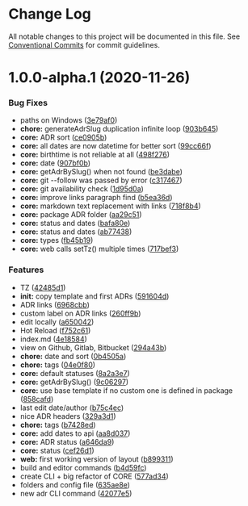 # Change Log

All notable changes to this project will be documented in this file.
See [Conventional Commits](https://conventionalcommits.org) for commit guidelines.

# 1.0.0-alpha.1 (2020-11-26)


### Bug Fixes

* paths on Windows ([3e79af0](https://github.com/thomvaill/log4brains/commit/3e79af0b48f0a4cfa1c0709e3405e96ffb1ad92d))
* **chore:** generateAdrSlug duplication infinite loop ([903b645](https://github.com/thomvaill/log4brains/commit/903b645e53824c7e19c757bf9aefd86ea32fd841))
* **core:** ADR sort ([ce0905b](https://github.com/thomvaill/log4brains/commit/ce0905bc0f73d2053a0a2d5a0a76c7bf2fee8370))
* **core:** all dates are now datetime for better sort ([99cc66f](https://github.com/thomvaill/log4brains/commit/99cc66f609c9017d189732cd75d0fa58bb23db86))
* **core:** birthtime is not reliable at all ([498f276](https://github.com/thomvaill/log4brains/commit/498f2761cefdf732deb8fcf3b9463ab2cdbb37c2))
* **core:** date ([907bf0b](https://github.com/thomvaill/log4brains/commit/907bf0b32c2b4dbf5c46bbce9fe4f85939726c2d))
* **core:** getAdrBySlug() when not found ([be3dabe](https://github.com/thomvaill/log4brains/commit/be3dabe46407f31e125319153c45c0987ba9f8c4))
* **core:** git --follow was passed by error ([c317467](https://github.com/thomvaill/log4brains/commit/c31746718a1a50de26d242a95dae33759d60fbcd))
* **core:** git availability check ([1d95d0a](https://github.com/thomvaill/log4brains/commit/1d95d0abbc87b4a5ac58e6ab8b660ff65950ffb7))
* **core:** improve links paragraph find ([b5ea36d](https://github.com/thomvaill/log4brains/commit/b5ea36d22343330344bde630da6351c323760b6c))
* **core:** markdown text replacement with links ([718f8b4](https://github.com/thomvaill/log4brains/commit/718f8b40b76f5c9671e63f1e8012009052a6256b))
* **core:** package ADR folder ([aa29c51](https://github.com/thomvaill/log4brains/commit/aa29c51b190c05427a46c264626255717eab415f))
* **core:** status and dates ([bafa80e](https://github.com/thomvaill/log4brains/commit/bafa80ee026aaefe4a9e4b9a2e31c2d008639c68))
* **core:** status and dates ([ab77438](https://github.com/thomvaill/log4brains/commit/ab7743829428501a589fac24b8d5241e1bfbae67))
* **core:** types ([fb45b19](https://github.com/thomvaill/log4brains/commit/fb45b19da17ba00568057638eed5aac4ea12a6c2))
* **core:** web calls setTz() multiple times ([717bef3](https://github.com/thomvaill/log4brains/commit/717bef3a5427cb261f78cd2c19be9da0a8041456))


### Features

* TZ ([42485d1](https://github.com/thomvaill/log4brains/commit/42485d15533839824c67e68996abfc1e84add34a))
* **init:** copy template and first ADRs ([591604d](https://github.com/thomvaill/log4brains/commit/591604d9763d6d799e985ff847787c5b9e680840))
* ADR links ([6968cbb](https://github.com/thomvaill/log4brains/commit/6968cbbebd33feadb23d3db8212434918f028e82))
* custom label on ADR links ([260ff9b](https://github.com/thomvaill/log4brains/commit/260ff9b98b201aeb420914b2b9e5c649460908c7))
* edit locally ([a650042](https://github.com/thomvaill/log4brains/commit/a650042e3c969ed687f39b775e817751e00e8611))
* Hot Reload ([f752c61](https://github.com/thomvaill/log4brains/commit/f752c61b39fcf3f650e472ab94d6405f1bc0ff5a))
* index.md ([4e18584](https://github.com/thomvaill/log4brains/commit/4e185842432ba97017ec43f8e3728b1f4f6014ea))
* view on Github, Gitlab, Bitbucket ([294a43b](https://github.com/thomvaill/log4brains/commit/294a43be3a9989ef7476fa5ab225a4f5b389bf77))
* **chore:** date and sort ([0b4505a](https://github.com/thomvaill/log4brains/commit/0b4505a65b26d5c7efdfb201ac11c605f1eb428b))
* **chore:** tags ([04e0f80](https://github.com/thomvaill/log4brains/commit/04e0f80362fe585cce9e06a4232a7427379b1632))
* **core:** default statuses ([8a2a3e7](https://github.com/thomvaill/log4brains/commit/8a2a3e74b6b29cca758d98f5124dae3ab591b16a))
* **core:** getAdrBySlug() ([9c06297](https://github.com/thomvaill/log4brains/commit/9c06297c92484f81ec57fdc868216f34a2f6a6a3))
* **core:** use base template if no custom one is defined in package ([858cafd](https://github.com/thomvaill/log4brains/commit/858cafdce0455c8008d3730cc565ed24fc31dfdc))
* last edit date/author ([b75c4ec](https://github.com/thomvaill/log4brains/commit/b75c4ecb152f4a028a73fd1b781bce752e42c8e1))
* nice ADR headers ([329a3d1](https://github.com/thomvaill/log4brains/commit/329a3d18bf275485c0e2becf899dd32e79218728))
* **chore:** tags ([b7428ed](https://github.com/thomvaill/log4brains/commit/b7428ed1d9767f9d2f9d907fe6d6d1203fb590bb))
* **core:** add dates to api ([aa8d037](https://github.com/thomvaill/log4brains/commit/aa8d0377162d857cc0824ee7626cd741f8284454))
* **core:** ADR status ([a646da9](https://github.com/thomvaill/log4brains/commit/a646da9323136931429964e22a6aedeffb22a78c))
* **core:** status ([cef26d1](https://github.com/thomvaill/log4brains/commit/cef26d1047afc4371d424d727684312d95beaba4))
* **web:** first working version of layout ([b899311](https://github.com/thomvaill/log4brains/commit/b899311151cac1f2f0272ec1d2b5278d1cb93475))
* build and editor commands ([b4d59fc](https://github.com/thomvaill/log4brains/commit/b4d59fc39d9e37314d0d4246d8deebcc96586d97))
* create CLI + big refactor of CORE ([577ad34](https://github.com/thomvaill/log4brains/commit/577ad34cc324e795d27fb7fef1e62cb091db3255))
* folders and config file ([635ae8e](https://github.com/thomvaill/log4brains/commit/635ae8e2e71f553916631451da120eabc273d07d))
* new adr CLI command ([42077e5](https://github.com/thomvaill/log4brains/commit/42077e5a06feaceee8d9d79843324475b659a4ee))
